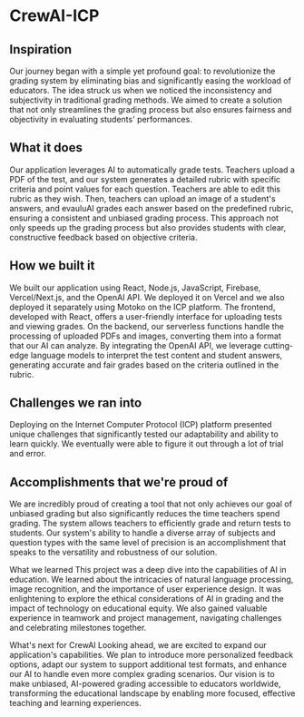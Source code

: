 # CrewAI-ICP

## Inspiration
Our journey began with a simple yet profound goal: to revolutionize the grading system by eliminating bias and significantly easing the workload of educators. The idea struck us when we noticed the inconsistency and subjectivity in traditional grading methods. We aimed to create a solution that not only streamlines the grading process but also ensures fairness and objectivity in evaluating students' performances.

## What it does
Our application leverages AI to automatically grade tests. Teachers upload a PDF of the test, and our system generates a detailed rubric with specific criteria and point values for each question. Teachers are able to edit this rubric as they wish. Then, teachers can upload an image of a student's answers, and evauluAI grades each answer based on the predefined rubric, ensuring a consistent and unbiased grading process. This approach not only speeds up the grading process but also provides students with clear, constructive feedback based on objective criteria.

## How we built it
We built our application using React, Node.js, JavaScript, Firebase, Vercel/Next.js, and the OpenAI API. We deployed it on Vercel and we also deployed it separately using Motoko on the ICP platform. The frontend, developed with React, offers a user-friendly interface for uploading tests and viewing grades. On the backend, our serverless functions handle the processing of uploaded PDFs and images, converting them into a format that our AI can analyze. By integrating the OpenAI API, we leverage cutting-edge language models to interpret the test content and student answers, generating accurate and fair grades based on the criteria outlined in the rubric.

## Challenges we ran into
Deploying on the Internet Computer Protocol (ICP) platform presented unique challenges that significantly tested our adaptability and ability to learn quickly. We eventually were able to figure it out through a lot of trial and error.

## Accomplishments that we're proud of
We are incredibly proud of creating a tool that not only achieves our goal of unbiased grading but also significantly reduces the time teachers spend grading. The system allows teachers to efficiently grade and return tests to students. Our system's ability to handle a diverse array of subjects and question types with the same level of precision is an accomplishment that speaks to the versatility and robustness of our solution.

What we learned
This project was a deep dive into the capabilities of AI in education. We learned about the intricacies of natural language processing, image recognition, and the importance of user experience design. It was enlightening to explore the ethical considerations of AI in grading and the impact of technology on educational equity. We also gained valuable experience in teamwork and project management, navigating challenges and celebrating milestones together.

What's next for CrewAI
Looking ahead, we are excited to expand our application's capabilities. We plan to introduce more personalized feedback options, adapt our system to support additional test formats, and enhance our AI to handle even more complex grading scenarios. Our vision is to make unbiased, AI-powered grading accessible to educators worldwide, transforming the educational landscape by enabling more focused, effective teaching and learning experiences.
